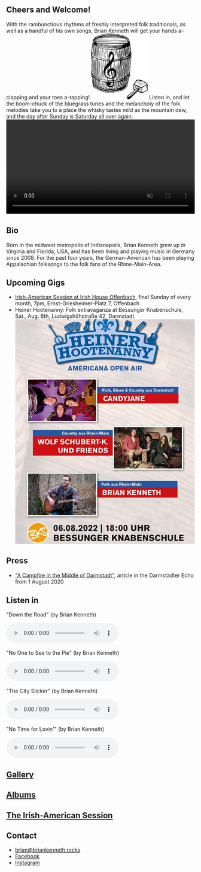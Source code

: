 ## Cheers and Welcome!

With the rambunctious rhythms of freshly interpreted folk traditionals, as well as a handful of his own songs, Brian Kenneth will get your hands a-clapping and your toes a-tapping!
<img src="\assets\images\briankennethlogo1.png" id="brianpic" alt="logo" width="30%">
Listen in, and let the boom-chuck of the bluegrass tunes and the melancholy of the folk melodies take you to a place the whisky tastes mild as the mountain dew, and the day after Sunday is Saturday all over again.
<br/>
<video src="/assets/images/rolandVideo2.mp4" autoplay muted loop width="100%"></video>

## Bio
Born in the midwest metropolis of Indianapolis, Brian Kenneth grew up in Virginia and Florida, USA, and has been living and playing music in Germany since 2008. For the past four years, the German-American has been playing Appalachian folksongs to the folk fans of the Rhine-Main-Area.

## Upcoming Gigs
- [Irish-American Session at Irish House Offenbach](https://briankenneth.rocks/session), final Sunday of every month, 7pm, Ernst-Griesheimer-Platz 7, Offenbach
- Heiner Hootenanny: Folk extravaganza at Bessunger Knabenschule, Sat., Aug. 6th, Ludwigshöhstraße 42, Darmstadt
<a href="https://knabenschule.de"><img src="/assets/images/hootenanny.jpg"></a>

## Press
- ["A Campfire in the Middle of Darmstadt"](https://www.echo-online.de/freizeit/kunst-und-kultur/musik/ein-lagerfeuer-mitten-in-darmstadt_22032124), article in the Darmstädter Echo from 1 August 2020

## Listen in
<p class="audiotext">"Down the Road" (by Brian Kenneth)</p>
 <audio controls>
     <source src="assets\images\down_the_road.mp3" type="audio/mpeg">
</audio>
<p class="audiotext">"No One to See to the Pie" (by Brian Kenneth)</p>
<audio controls>
 <source src="assets\images\no_one_to_see.mp3" type="audio/mpeg">
</audio>
<p class="audiotext">"The City Slicker" (by Brian Kenneth)</p>
 <audio controls>
     <source src="assets\images\city_slicker.mp3" type="audio/mpeg">
</audio>
<p class="audiotext">"No Time for Lovin'" (by Brian Kenneth)</p>
 <audio controls>
     <source src="assets\images\No_Time_for_Lovin.mp3" type="audio/mpeg">
</audio>


## [Gallery](/gallery)

## [Albums](/albums)

## [The Irish-American Session](/session)

## Contact
- [brian@briankenneth.rocks](mailto:brian@briankenneth.rocks)
- [Facebook](https://facebook.com/briankennethmusic)
- [Instagram](https://www.instagram.com/briankennethmusic/)
